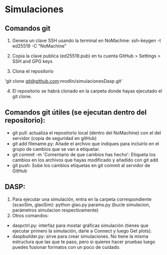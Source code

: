 # Simulaciones

## Comandos git

1) Genera un clave SSH usando la terminal en NoMachine: ssh-keygen -t ed25519 -C "NoMachine"
2) Copia la clave publica (ed25519.pub) en tu cuenta GitHub > Settings > SSH and GPG keys

3) Clona el repositorio

'git clone git@github.com:nrodlin/simulacionesDasp.git'

4) El repositorio se habrá clonado en la carpeta donde hayas ejecutado el git clone.

## Comandos git útiles (se ejecutan dentro del repositorio):

- git pull: actualiza el repositorio local (dentro del NoMachine) con el del servidor (copia de seguridad en gitHub)
- git add filename.py: Añade el archivo que indiques para incluirlo en el grupo de cambios que se van a etiquetar.
- git commit -m 'Comentario de que cambios has hecho': Etiqueta los cambios en los archivos que hayas modificado y añadido con git add
- git push: Sube los cambios etiquetas en git commit al servidor de GitHub

## DASP:

1) Para ejecutar una simulación, entra en la carpeta correspondiente (scaoSim, glaoSim): python glao.py params.py (bucle simulacion, parámetros simulacion respectivamente)
2) Otros comandos:
- daspctrl.py: interfaz para mostar gráficas simulación (tienes que ejecutar primero la simulación, darle a Connect y luego Get plots).
- daspbuilder.py: sirve para crear simulaciones. No tiene la misma estructura que las que te paso, pero si quieres hacer pruebas luego puedes fusionar formatos con un poco de cuidado.


